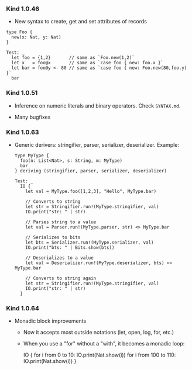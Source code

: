 ### Kind 1.0.46

- New syntax to create, get and set attributes of records

```
type Foo {
  new(x: Nat, y: Nat)
}

Test: _
  let foo = {1,2}       // same as `Foo.new(1,2)`
  let x   = foo@x       // same as `case foo { new: foo.x }`
  let bar = foo@y <- 80 // same as `case foo { new: Foo.new(80,foo.y) }`
  bar
```

### Kind 1.0.51

- Inference on numeric literals and binary operators. Check `SYNTAX.md`.

- Many bugfixes

### Kind 1.0.63

- Generic derivers: stringifier, parser, serializer, deserializer. Example:

    ```
    type MyType {
      foo(n: List<Nat>, s: String, m: MyType)
      bar
    } deriving (stringifier, parser, serializer, deserializer)

    Test: _
      IO {
        let val = MyType.foo([1,2,3], "Hello", MyType.bar)

        // Converts to string
        let str = Stringifier.run!(MyType.stringifier, val)
        IO.print("str: " | str)

        // Parses string to a value
        let val = Parser.run!(MyType.parser, str) <> MyType.bar

        // Serializes to bits
        let bts = Serializer.run!(MyType.serializer, val)
        IO.print("bts: " | Bits.show(bts))

        // Deserializes to a value
        let val = Deserializer.run!(MyType.deserializer, bts) <> MyType.bar

        // Converts to string again
        let str = Stringifier.run!(MyType.stringifier, val)
        IO.print("str: " | str)
      }
    ```

### Kind 1.0.64

- Monadic block improvements

  - Now it accepts most outside notations (let, open, log, for, etc.)

  - When you use a "for" without a "with", it becomes a monadic loop:
    
      IO {
        for i from 0 to 10:
          IO.print(Nat.show(i))
        for i from 100 to 110:
          IO.print(Nat.show(i))
      }
